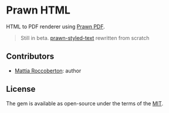 # Prawn HTML

HTML to PDF renderer using [Prawn PDF](https://github.com/prawnpdf/prawn).

> Still in beta. [prawn-styled-text](https://github.com/blocknotes/prawn-styled-text) rewritten from scratch

## Contributors

- [Mattia Roccoberton](https://www.blocknot.es): author

## License

The gem is available as open-source under the terms of the [MIT](LICENSE.txt).
